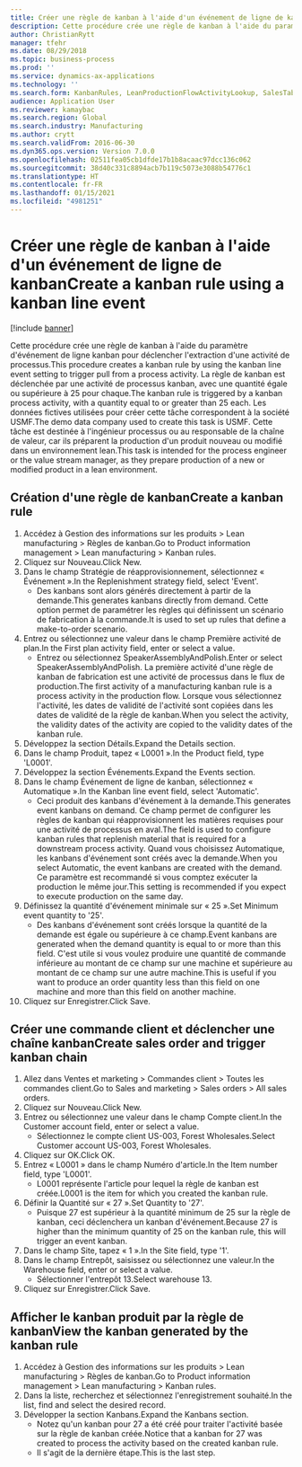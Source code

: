 ```yaml
---
title: Créer une règle de kanban à l'aide d'un événement de ligne de kanban
description: Cette procédure crée une règle de kanban à l'aide du paramètre d'événement de ligne kanban pour déclencher l'extraction d'une activité de processus.
author: ChristianRytt
manager: tfehr
ms.date: 08/29/2018
ms.topic: business-process
ms.prod: ''
ms.service: dynamics-ax-applications
ms.technology: ''
ms.search.form: KanbanRules, LeanProductionFlowActivityLookup, SalesTableListPage, SalesCreateOrder, SalesTable
audience: Application User
ms.reviewer: kamaybac
ms.search.region: Global
ms.search.industry: Manufacturing
ms.author: crytt
ms.search.validFrom: 2016-06-30
ms.dyn365.ops.version: Version 7.0.0
ms.openlocfilehash: 02511fea05cb1dfde17b1b8acaac97dcc136c062
ms.sourcegitcommit: 38d40c331c8894acb7b119c5073e3088b54776c1
ms.translationtype: HT
ms.contentlocale: fr-FR
ms.lasthandoff: 01/15/2021
ms.locfileid: "4981251"
---
```

# <a name="create-a-kanban-rule-using-a-kanban-line-event"></a><span data-ttu-id="11a87-103">Créer une règle de kanban à l'aide d'un événement de ligne de kanban</span><span class="sxs-lookup"><span data-stu-id="11a87-103">Create a kanban rule using a kanban line event</span></span>

[!include [banner](../../includes/banner.md)]

<span data-ttu-id="11a87-104">Cette procédure crée une règle de kanban à l'aide du paramètre d'événement de ligne kanban pour déclencher l'extraction d'une activité de processus.</span><span class="sxs-lookup"><span data-stu-id="11a87-104">This procedure creates a kanban rule by using the kanban line event setting to trigger pull from a process activity.</span></span> <span data-ttu-id="11a87-105">La règle de kanban est déclenchée par une activité de processus kanban, avec une quantité égale ou supérieure à 25 pour chaque.</span><span class="sxs-lookup"><span data-stu-id="11a87-105">The kanban rule is triggered by a kanban process activity, with a quantity equal to or greater than 25 each.</span></span> <span data-ttu-id="11a87-106">Les données fictives utilisées pour créer cette tâche correspondent à la société USMF.</span><span class="sxs-lookup"><span data-stu-id="11a87-106">The demo data company used to create this task is USMF.</span></span> <span data-ttu-id="11a87-107">Cette tâche est destinée à l'ingénieur processus ou au responsable de la chaîne de valeur, car ils préparent la production d'un produit nouveau ou modifié dans un environnement lean.</span><span class="sxs-lookup"><span data-stu-id="11a87-107">This task is intended for the process engineer or the value stream manager, as they prepare production of a new or modified product in a lean environment.</span></span>


## <a name="create-a-kanban-rule"></a><span data-ttu-id="11a87-108">Création d'une règle de kanban</span><span class="sxs-lookup"><span data-stu-id="11a87-108">Create a kanban rule</span></span>
1. <span data-ttu-id="11a87-109">Accédez à Gestion des informations sur les produits > Lean manufacturing > Règles de kanban.</span><span class="sxs-lookup"><span data-stu-id="11a87-109">Go to Product information management > Lean manufacturing > Kanban rules.</span></span>
2. <span data-ttu-id="11a87-110">Cliquez sur Nouveau.</span><span class="sxs-lookup"><span data-stu-id="11a87-110">Click New.</span></span>
3. <span data-ttu-id="11a87-111">Dans le champ Stratégie de réapprovisionnement, sélectionnez « Événement ».</span><span class="sxs-lookup"><span data-stu-id="11a87-111">In the Replenishment strategy field, select 'Event'.</span></span>
    * <span data-ttu-id="11a87-112">Des kanbans sont alors générés directement à partir de la demande.</span><span class="sxs-lookup"><span data-stu-id="11a87-112">This generates kanbans directly from demand.</span></span> <span data-ttu-id="11a87-113">Cette option permet de paramétrer les règles qui définissent un scénario de fabrication à la commande.</span><span class="sxs-lookup"><span data-stu-id="11a87-113">It is used to set up rules that define a make-to-order scenario.</span></span>  
4. <span data-ttu-id="11a87-114">Entrez ou sélectionnez une valeur dans le champ Première activité de plan.</span><span class="sxs-lookup"><span data-stu-id="11a87-114">In the First plan activity field, enter or select a value.</span></span>
    * <span data-ttu-id="11a87-115">Entrez ou sélectionnez SpeakerAssemblyAndPolish.</span><span class="sxs-lookup"><span data-stu-id="11a87-115">Enter or select SpeakerAssemblyAndPolish.</span></span> <span data-ttu-id="11a87-116">La première activité d'une règle de kanban de fabrication est une activité de processus dans le flux de production.</span><span class="sxs-lookup"><span data-stu-id="11a87-116">The first activity of a manufacturing kanban rule is a process activity in the production flow.</span></span> <span data-ttu-id="11a87-117">Lorsque vous sélectionnez l'activité, les dates de validité de l'activité sont copiées dans les dates de validité de la règle de kanban.</span><span class="sxs-lookup"><span data-stu-id="11a87-117">When you select the activity, the validity dates of the activity are copied to the validity dates of the kanban rule.</span></span>  
5. <span data-ttu-id="11a87-118">Développez la section Détails.</span><span class="sxs-lookup"><span data-stu-id="11a87-118">Expand the Details section.</span></span>
6. <span data-ttu-id="11a87-119">Dans le champ Produit, tapez « L0001 ».</span><span class="sxs-lookup"><span data-stu-id="11a87-119">In the Product field, type 'L0001'.</span></span>
7. <span data-ttu-id="11a87-120">Développez la section Événements.</span><span class="sxs-lookup"><span data-stu-id="11a87-120">Expand the Events section.</span></span>
8. <span data-ttu-id="11a87-121">Dans le champ Événement de ligne de kanban, sélectionnez « Automatique ».</span><span class="sxs-lookup"><span data-stu-id="11a87-121">In the Kanban line event field, select 'Automatic'.</span></span>
    * <span data-ttu-id="11a87-122">Ceci produit des kanbans d'événement à la demande.</span><span class="sxs-lookup"><span data-stu-id="11a87-122">This generates event kanbans on demand.</span></span>  <span data-ttu-id="11a87-123">Ce champ permet de configurer les règles de kanban qui réapprovisionnent les matières requises pour une activité de processus en aval.</span><span class="sxs-lookup"><span data-stu-id="11a87-123">The field is used to configure kanban rules that replenish material that is required for a downstream process activity.</span></span> <span data-ttu-id="11a87-124">Quand vous choisissez Automatique, les kanbans d'événement sont créés avec la demande.</span><span class="sxs-lookup"><span data-stu-id="11a87-124">When you select Automatic, the event kanbans are created with the demand.</span></span> <span data-ttu-id="11a87-125">Ce paramètre est recommandé si vous comptez exécuter la production le même jour.</span><span class="sxs-lookup"><span data-stu-id="11a87-125">This setting is recommended if you expect to execute production on the same day.</span></span>  
9. <span data-ttu-id="11a87-126">Définissez la quantité d'événement minimale sur « 25 ».</span><span class="sxs-lookup"><span data-stu-id="11a87-126">Set Minimum event quantity to '25'.</span></span>
    * <span data-ttu-id="11a87-127">Des kanbans d'événement sont créés lorsque la quantité de la demande est égale ou supérieure à ce champ.</span><span class="sxs-lookup"><span data-stu-id="11a87-127">Event kanbans are generated when the demand quantity is equal to or more than this field.</span></span> <span data-ttu-id="11a87-128">C'est utile si vous voulez produire une quantité de commande inférieure au montant de ce champ sur une machine et supérieure au montant de ce champ sur une autre machine.</span><span class="sxs-lookup"><span data-stu-id="11a87-128">This is useful if you want to produce an order quantity less than this field on one machine and more than this field on another machine.</span></span>  
10. <span data-ttu-id="11a87-129">Cliquez sur Enregistrer.</span><span class="sxs-lookup"><span data-stu-id="11a87-129">Click Save.</span></span>

## <a name="create-sales-order-and-trigger-kanban-chain"></a><span data-ttu-id="11a87-130">Créer une commande client et déclencher une chaîne kanban</span><span class="sxs-lookup"><span data-stu-id="11a87-130">Create sales order and trigger kanban chain</span></span>
1. <span data-ttu-id="11a87-131">Allez dans Ventes et marketing > Commandes client > Toutes les commandes client.</span><span class="sxs-lookup"><span data-stu-id="11a87-131">Go to Sales and marketing > Sales orders > All sales orders.</span></span>
2. <span data-ttu-id="11a87-132">Cliquez sur Nouveau.</span><span class="sxs-lookup"><span data-stu-id="11a87-132">Click New.</span></span>
3. <span data-ttu-id="11a87-133">Entrez ou sélectionnez une valeur dans le champ Compte client.</span><span class="sxs-lookup"><span data-stu-id="11a87-133">In the Customer account field, enter or select a value.</span></span>
    * <span data-ttu-id="11a87-134">Sélectionnez le compte client US-003, Forest Wholesales.</span><span class="sxs-lookup"><span data-stu-id="11a87-134">Select Customer account US-003, Forest Wholesales.</span></span>  
4. <span data-ttu-id="11a87-135">Cliquez sur OK.</span><span class="sxs-lookup"><span data-stu-id="11a87-135">Click OK.</span></span>
5. <span data-ttu-id="11a87-136">Entrez « L0001 » dans le champ Numéro d'article.</span><span class="sxs-lookup"><span data-stu-id="11a87-136">In the Item number field, type 'L0001'.</span></span>
    * <span data-ttu-id="11a87-137">L0001 représente l'article pour lequel la règle de kanban est créée.</span><span class="sxs-lookup"><span data-stu-id="11a87-137">L0001 is the item for which you created the kanban rule.</span></span>  
6. <span data-ttu-id="11a87-138">Définir la Quantité sur « 27 ».</span><span class="sxs-lookup"><span data-stu-id="11a87-138">Set Quantity to '27'.</span></span>
    * <span data-ttu-id="11a87-139">Puisque 27 est supérieur à la quantité minimum de 25 sur la règle de kanban, ceci déclenchera un kanban d'événement.</span><span class="sxs-lookup"><span data-stu-id="11a87-139">Because 27 is higher than the minimum quantity of 25 on the kanban rule, this will trigger an event kanban.</span></span>  
7. <span data-ttu-id="11a87-140">Dans le champ Site, tapez « 1 ».</span><span class="sxs-lookup"><span data-stu-id="11a87-140">In the Site field, type '1'.</span></span>
8. <span data-ttu-id="11a87-141">Dans le champ Entrepôt, saisissez ou sélectionnez une valeur.</span><span class="sxs-lookup"><span data-stu-id="11a87-141">In the Warehouse field, enter or select a value.</span></span>
    * <span data-ttu-id="11a87-142">Sélectionner l'entrepôt 13.</span><span class="sxs-lookup"><span data-stu-id="11a87-142">Select warehouse 13.</span></span>  
9. <span data-ttu-id="11a87-143">Cliquez sur Enregistrer.</span><span class="sxs-lookup"><span data-stu-id="11a87-143">Click Save.</span></span>

## <a name="view-the-kanban-generated-by-the-kanban-rule"></a><span data-ttu-id="11a87-144">Afficher le kanban produit par la règle de kanban</span><span class="sxs-lookup"><span data-stu-id="11a87-144">View the kanban generated by the kanban rule</span></span>
1. <span data-ttu-id="11a87-145">Accédez à Gestion des informations sur les produits > Lean manufacturing > Règles de kanban.</span><span class="sxs-lookup"><span data-stu-id="11a87-145">Go to Product information management > Lean manufacturing > Kanban rules.</span></span>
2. <span data-ttu-id="11a87-146">Dans la liste, recherchez et sélectionnez l'enregistrement souhaité.</span><span class="sxs-lookup"><span data-stu-id="11a87-146">In the list, find and select the desired record.</span></span>
3. <span data-ttu-id="11a87-147">Développer la section Kanbans.</span><span class="sxs-lookup"><span data-stu-id="11a87-147">Expand the Kanbans section.</span></span>
    * <span data-ttu-id="11a87-148">Notez qu'un kanban pour 27 a été créé pour traiter l'activité basée sur la règle de kanban créée.</span><span class="sxs-lookup"><span data-stu-id="11a87-148">Notice that a kanban for 27 was created to process the  activity based on the created kanban rule.</span></span>  
    * <span data-ttu-id="11a87-149">Il s'agit de la dernière étape.</span><span class="sxs-lookup"><span data-stu-id="11a87-149">This is the last step.</span></span>  


